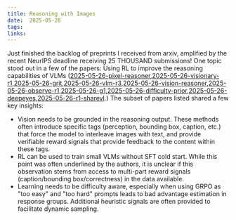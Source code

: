 ```yaml
---
title: Reasoning with Images         
date:  2025-05-26                
tags:    
links:                         
---
```

Just finished the backlog of preprints I received from arxiv, amplified by the recent NeurIPS deadline receiving 25 THOUSAND submissions! One topic stood out in a few of the papers: Using RL to improve the reasoning capabilities of VLMs ([2025-05-26-pixel-reasoner](./papers/2025-05-26-pixel-reasoner.md),[2025-05-26-visionary-r1](papers/2025-05-26-visionary-r1.md),[2025-05-26-grit](papers/2025-05-26-grit.md),[2025-05-26-vlm-r3](papers/2025-05-26-vlm-r3.md),[2025-05-26-vision-reasoner](papers/2025-05-26-vision-reasoner.md),[2025-05-26-observe-r1](papers/2025-05-26-observe-r1.md),[2025-05-26-g1](papers/2025-05-26-g1.md),[2025-05-26-difficulty-prior](papers/2025-05-26-difficulty-prior.md),[2025-05-26-deepeyes](papers/2025-05-26-deepeyes.md),[2025-05-26-r1-sharevl](papers/2025-05-26-r1-sharevl.md).) The subset of papers listed shared a few key insights: 
- Vision needs to be grounded in the reasoning output. These methods often introduce specific tags (perception, bounding box, caption, etc.) that force the model to interleave images with text, and provide verifiable reward signals that provide feedback to the content within these tags.  
- RL can be used to train small VLMs without SFT cold start. While this point was often underlined by the authors, it is unclear if this observation stems from access to multi-part reward signals (caption/bounding box/correctness) in the data available. 
- Learning needs to be difficulty aware, especially when using GRPO as "too easy" and "too hard" prompts leads to bad advantage estimation in response groups. Additional heuristic signals are often provided to facilitate dynamic sampling.  